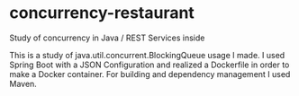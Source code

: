 # concurrency-restaurant
Study of concurrency in Java / REST Services inside

This is a study of java.util.concurrent.BlockingQueue usage I made.
I used Spring Boot with a JSON Configuration and realized a Dockerfile in order to make a Docker container.
For building and dependency management I used Maven.
